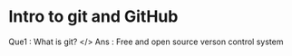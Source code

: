 # Intro to git and GitHub

Que1  : What is git? </>
Ans   : Free and open source verson control system
